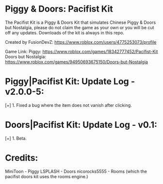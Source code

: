 # Piggy & Doors: Pacifist Kit
The Pacifist Kit is a Piggy & Doors Kit that simulates Chinese Piggy & Doors but Nostalgia, please do not claim the game as your own or you will be cut off any updates.
Downloads of the kit is always in this repo.

Created by FusionDevZ: https://www.roblox.com/users/4775253073/profile

Game Link: 
Piggy: https://www.roblox.com/games/18342777452/Pacifist-Kit
Doors but Nostalgia: https://www.roblox.com/games/94950693675150/Doors-but-Nostalgia

# Piggy|Pacifist Kit: Update Log - v2.0.0-5:
[+] 1. Fixed a bug where the item does not vanish after clicking.

# Doors|Pacifist Kit: Update Log - v0.1:
[+] 1. Beta.

# Credits:
MiniToon - Piggy
LSPLASH - Doors
nicorocks5555 - Rooms (which the pacifist doors kit uses the rooms engine.)
